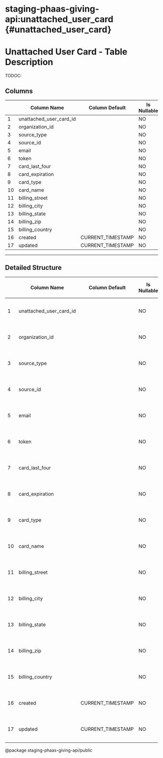 # staging-phaas-giving-api:unattached_user_card {#unattached_user_card}

# Unattached User Card - Table Description

TODOC:

## Columns

| | Column Name | Column Default | Is Nullable | Data Type | Notes |
| ---- | ---- | ---- | ---- | ---- | ---- |
| 1 | unattached_user_card_id | | NO | varchar |  |
| 2 | organization_id | | NO | varchar |  |
| 3 | source_type | | NO | varchar |  |
| 4 | source_id | | NO | varchar |  |
| 5 | email | | NO | varchar |  |
| 6 | token | | NO | varchar |  |
| 7 | card_last_four |  | NO | varchar |  |
| 8 | card_expiration |  | NO | varchar |  |
| 9 | card_type |  | NO | varchar |  |
| 10 | card_name |  | NO | varchar |  |
| 11 | billing_street |  | NO | varchar |  |
| 12 | billing_city |  | NO | varchar |  |
| 13 | billing_state |  | NO | varchar |  |
| 14 | billing_zip |  | NO | varchar |  |
| 15 | billing_country |  | NO | varchar |  |
| 16 | created | CURRENT_TIMESTAMP | NO | timestamp |  |
| 17 | updated | CURRENT_TIMESTAMP | NO | timestamp |  |
----
## Detailed Structure
| | Column Name | Column Default | Is Nullable | Data Type | Collation Name | Column Type | Column Key | Extra | Privileges | Column Comment | Generation Expression | Character Maximum Length | Character Octet Length | Character Set Name | Datetime Precision | Table Catalog | Table Schema | Table Name |
| ---- | ---- | ---- | ---- | ---- | ---- | ---- | ---- | ---- | ---- | ---- | ---- | ---- | ---- | ---- | ---- | ---- | ---- | ---- |
| 1 | unattached_user_card_id | | NO | varchar | latin1_swedish_ci | varchar(50) | PRI |  | select |  |  | 50 | 50 | latin1 | | def | staging-phaas-giving-api | unattached_user_card |
| 2 | organization_id | | NO | varchar | latin1_swedish_ci | varchar(50) | MUL |  | select |  |  | 50 | 50 | latin1 | | def | staging-phaas-giving-api | unattached_user_card |
| 3 | source_type | | NO | varchar | latin1_swedish_ci | varchar(50) |  |  | select |  |  | 50 | 50 | latin1 | | def | staging-phaas-giving-api | unattached_user_card |
| 4 | source_id | | NO | varchar | latin1_swedish_ci | varchar(50) | MUL |  | select |  |  | 50 | 50 | latin1 | | def | staging-phaas-giving-api | unattached_user_card |
| 5 | email | | NO | varchar | latin1_swedish_ci | varchar(50) | MUL |  | select |  |  | 50 | 50 | latin1 | | def | staging-phaas-giving-api | unattached_user_card |
| 6 | token | | NO | varchar | latin1_swedish_ci | varchar(100) |  |  | select |  |  | 100 | 100 | latin1 | | def | staging-phaas-giving-api | unattached_user_card |
| 7 | card_last_four |  | NO | varchar | latin1_swedish_ci | varchar(4) |  |  | select |  |  | 4 | 4 | latin1 | | def | staging-phaas-giving-api | unattached_user_card |
| 8 | card_expiration |  | NO | varchar | latin1_swedish_ci | varchar(20) |  |  | select |  |  | 20 | 20 | latin1 | | def | staging-phaas-giving-api | unattached_user_card |
| 9 | card_type |  | NO | varchar | latin1_swedish_ci | varchar(20) |  |  | select |  |  | 20 | 20 | latin1 | | def | staging-phaas-giving-api | unattached_user_card |
| 10 | card_name |  | NO | varchar | latin1_swedish_ci | varchar(255) |  |  | select |  |  | 255 | 255 | latin1 | | def | staging-phaas-giving-api | unattached_user_card |
| 11 | billing_street |  | NO | varchar | latin1_swedish_ci | varchar(255) |  |  | select |  |  | 255 | 255 | latin1 | | def | staging-phaas-giving-api | unattached_user_card |
| 12 | billing_city |  | NO | varchar | latin1_swedish_ci | varchar(255) |  |  | select |  |  | 255 | 255 | latin1 | | def | staging-phaas-giving-api | unattached_user_card |
| 13 | billing_state |  | NO | varchar | latin1_swedish_ci | varchar(255) |  |  | select |  |  | 255 | 255 | latin1 | | def | staging-phaas-giving-api | unattached_user_card |
| 14 | billing_zip |  | NO | varchar | latin1_swedish_ci | varchar(255) |  |  | select |  |  | 255 | 255 | latin1 | | def | staging-phaas-giving-api | unattached_user_card |
| 15 | billing_country |  | NO | varchar | latin1_swedish_ci | varchar(255) |  |  | select |  |  | 255 | 255 | latin1 | | def | staging-phaas-giving-api | unattached_user_card |
| 16 | created | CURRENT_TIMESTAMP | NO | timestamp | | timestamp |  |  | select |  |  | | | | 0 | def | staging-phaas-giving-api | unattached_user_card |
| 17 | updated | CURRENT_TIMESTAMP | NO | timestamp | | timestamp |  |  | select |  |  | | | | 0 | def | staging-phaas-giving-api | unattached_user_card |


@package staging-phaas-giving-api/public
